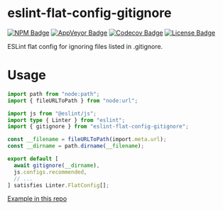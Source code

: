 # eslint-flat-config-gitignore

[NPM Badge]: https://img.shields.io/npm/v/eslint-flat-config-gitignore
[NPM URL]: https://www.npmjs.com/package/eslint-flat-config-gitignore
[AppVeyor Badge]: https://img.shields.io/appveyor/build/gdlol/eslint-flat-config-gitignore/main
[AppVeyor URL]: https://ci.appveyor.com/project/gdlol/eslint-flat-config-gitignore/branch/main
[Codecov Badge]: https://img.shields.io/codecov/c/github/gdlol/eslint-flat-config-gitignore/main
[Codecov URL]: https://app.codecov.io/gh/gdlol/eslint-flat-config-gitignore/tree/main
[License Badge]: https://img.shields.io/github/license/gdlol/eslint-flat-config-gitignore

[![NPM Badge][NPM Badge]][NPM URL]
[![AppVeyor Badge][AppVeyor Badge]][AppVeyor URL]
[![Codecov Badge][Codecov Badge]][Codecov URL]
[![License Badge][License Badge]](LICENSE)

ESLint flat config for ignoring files listed in .gitignore.

# Usage

```ts
import path from "node:path";
import { fileURLToPath } from "node:url";

import js from "@eslint/js";
import type { Linter } from "eslint";
import { gitignore } from "eslint-flat-config-gitignore";

const __filename = fileURLToPath(import.meta.url);
const __dirname = path.dirname(__filename);

export default [
  await gitignore(__dirname),
  js.configs.recommended,
  // ...
] satisfies Linter.FlatConfig[];
```

[Example in this repo](.config/eslint/eslint.config.ts)
